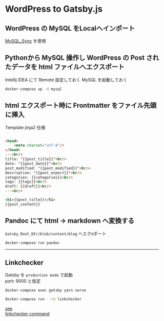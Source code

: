 # WordPress to Gatsby.js

## WordPress の MySQL をLocalへインポート

[MySQL_Sync](https://github.com/WEBDIMENSION/mysql_sync/tree/master/mysql8/Docker/mysql_sync) を使用

## Pythonから MySQL 操作し WordPress の Post されたデータを html ファイルへエクスポート

Intellij IDEA にて Remote 設定しておく MySQL を起動しておく

```bash
docker-compose up -d mysql
```

## html エクスポート時に Frontmatter をファイル先頭に挿入

Template jinja2 仕様

```html

<head>
    <meta charset="utf-8"/>
</head>
---<br/>
title: "{{post_title}}"<br/>
date: "{{post_date}}"<br/>
post_modified: "{{post_modified}}"<br/>
description: "{{post_expect}}"<br/>
categories: {{categories}}<br/>
tags: {{tags}}<br/>
draft: {{draft}}<br/>
---<br/>

<h1>{{post_title}}</h1>
{{post_content}}
 ```

## Pandoc にて html -> markdown へ変換する

`Gatsby_Root_DIr/blob/content/blog` へエクsポート

```bash
docker-compose run pandoc
```

---

## Linkchecker

Gatsby を `production mode` で起動   
port: 9000 と仮定

```bash
docker-compose exec gatsby yarn serve
```

```bash
docker-compose run --rm linkchecker
```

[see](linkchecker/src/linkchecker.sh)  
[linkchecker command](linkchecker/README.md)

